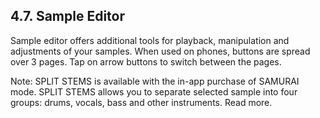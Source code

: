 ---
---

## 4.7. Sample Editor

Sample editor offers additional tools for playback, manipulation and adjustments of your samples. When used on phones, buttons are spread over 3 pages. Tap on arrow buttons to switch between the pages.

Note: SPLIT STEMS is available with the in-app purchase of SAMURAI mode. SPLIT STEMS allows you to separate selected sample into four groups: drums, vocals, bass and other instruments. Read more.
